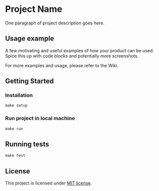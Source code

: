 # Project Name

One paragraph of project description goes here.

## Usage example

A few motivating and useful examples of how your product can be used. Spice this up with code blocks and potentially more screenshots.

For more examples and usage, please refer to the Wiki.

## Getting Started

### Installation

```Makefile
make setup
```

### Run project in local machine

```Makefile
make run
```

## Running tests

```Makefile
make test
```

## License

This project is licensed under [MIT license](LICENSE).
